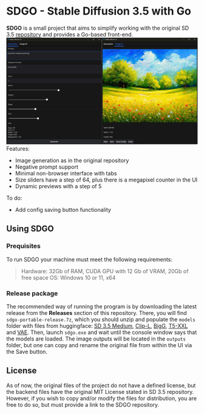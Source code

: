 # SDGO - Stable Diffusion 3.5 with Go
**SDGO** is a small project that aims to simplify working with the original SD 3.5 [repository](https://github.com/Stability-AI/sd3.5) and provides a Go-based front-end.
![SD Go](./screen-sdgo.jpg)
Features:
- Image generation as in the original repository
- Negative prompt support
- Minimal non-browser interface with tabs
- Size sliders have a step of 64, plus there is a megapixel counter in the UI
- Dynamic previews with a step of 5

To do:
- Add config saving button functionality

## Using SDGO
### Prequisites
To run SDGO your machine must meet the following requirements:
>Hardware: 32Gb of RAM, CUDA GPU with 12 Gb of VRAM, 20Gb of free space
>OS: Windows 10 or 11, x64
### Release package
The recommended way of running the program is by downloading the latest release from the **Releases** section of this repository. There, you will find `sdgo-portable-release.7z`, which you should unzip and populate the `models` folder with files from huggingface: [SD 3.5 Medium](https://huggingface.co/stabilityai/stable-diffusion-3.5-medium/blob/main/sd3.5_medium.safetensors), [Clip-L](https://huggingface.co/stabilityai/stable-diffusion-3.5-large/blob/main/text_encoders/clip_l.safetensors), [BigG](https://huggingface.co/stabilityai/stable-diffusion-3.5-large/blob/main/text_encoders/clip_g.safetensors), [T5-XXL](https://huggingface.co/stabilityai/stable-diffusion-3.5-large/blob/main/text_encoders/t5xxl_fp16.safetensors) and [VAE](https://huggingface.co/stabilityai/stable-diffusion-3.5-medium/blob/main/vae/diffusion_pytorch_model.safetensors).
Then, launch `sdgo.exe` and wait until the console window says that the models are loaded. The image outputs will be located in the `outputs` folder, but one can copy and rename the original file from within the UI via the Save button.

## License
As of now, the original files of the project do not have a defined license, but the backend files have the original MIT License stated in SD 3.5 repository.
However, if you wish to copy and/or modify the files for distribution, you are free to do so, but must provide a link to the SDGO repository.
